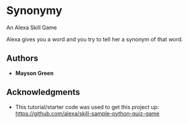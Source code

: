 # Synonymy

An Alexa Skill Game

Alexa gives you a word and you try to tell her a synonym of that word.

## Authors

* **Mayson Green**

## Acknowledgments

* This tutorial/starter code was used to get this project up: https://github.com/alexa/skill-sample-python-quiz-game


